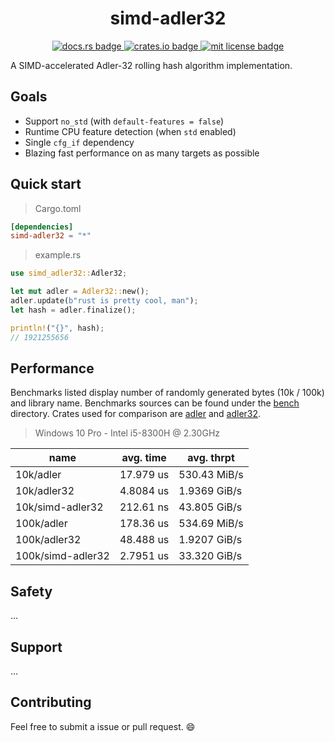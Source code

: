 <h1 align="center">simd-adler32</h1>
<p align="center">
  <a href="https://docs.rs/simd-adler32">
    <img alt="docs.rs badge" src="https://img.shields.io/docsrs/simd-adler32?style=flat-square">
  </a>
  <a href="https://bundlephobia.com/result?p=geotab-rx@latest">
    <img alt="crates.io badge" src="https://img.shields.io/crates/v/simd-adler32?style=flat-square">
  </a>
  <a href="https://github.com/mcountryman/simd-adler32/blob/main/LICENSE.md">
    <img alt="mit license badge" src="https://img.shields.io/github/license/mcountryman/simd-adler32?style=flat-square">
  </a>
</p>

A SIMD-accelerated Adler-32 rolling hash algorithm implementation.

## Goals

- Support `no_std` (with `default-features = false`)
- Runtime CPU feature detection (when `std` enabled)
- Single `cfg_if` dependency
- Blazing fast performance on as many targets as possible

## Quick start

> Cargo.toml

```toml
[dependencies]
simd-adler32 = "*"
```

> example.rs

```rust
use simd_adler32::Adler32;

let mut adler = Adler32::new();
adler.update(b"rust is pretty cool, man");
let hash = adler.finalize();

println!("{}", hash);
// 1921255656
```

## Performance

Benchmarks listed display number of randomly generated bytes (10k / 100k) and library
name. Benchmarks sources can be found under the [bench](/bench) directory. Crates used for
comparison are [adler](https://crates.io/crates/adler) and
[adler32](https://crates.io/crates/adler32).

> Windows 10 Pro - Intel i5-8300H @ 2.30GHz

| name              | avg. time | avg. thrpt   |
| ----------------- | --------- | ------------ |
| 10k/adler         | 17.979 us | 530.43 MiB/s |
| 10k/adler32       | 4.8084 us | 1.9369 GiB/s |
| 10k/simd-adler32  | 212.61 ns | 43.805 GiB/s |
| 100k/adler        | 178.36 us | 534.69 MiB/s |
| 100k/adler32      | 48.488 us | 1.9207 GiB/s |
| 100k/simd-adler32 | 2.7951 us | 33.320 GiB/s |

## Safety

...

## Support

...

## Contributing

Feel free to submit a issue or pull request. :smile:
